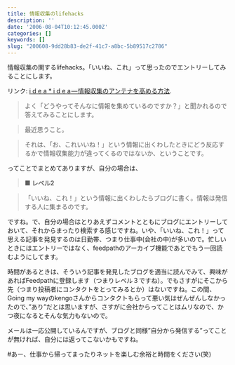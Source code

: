```yaml
---
title: 情報収集のlifehacks
description: ''
date: '2006-08-04T10:12:45.000Z'
categories: []
keywords: []
slug: "200608-9dd28b83-de2f-41c7-a8bc-5b89517c2786"
---
```

情報収集の関するlifehacks。「いいね、これ」って思ったのでエントリーしてみることにします。

リンク: [i d e a \* i d e a — 情報収集のアンテナを高める方法](http://www.ideaxidea.com/archives/2006/08/post_115.html "i d e a * i d e a - 情報収集のアンテナを高める方法").

> よく「どうやってそんなに情報を集めているのですか？」と聞かれるので答えてみることにします。

> 最近思うこと。

> それは、「お、これいいね！」という情報に出くわしたときにどう反応するかで情報収集能力が違ってくるのではないか、ということです。

ってことでまとめてありますが、自分の場合は、

> **■ レベル2**

> 「いいね、これ！」という情報に出くわしたらブログに書く。情報は発信する人に集まるのです。

ですね。で、自分の場合はとりあえずコメントとともにブログにエントリーしておいて、それからまったり検索する感じですね。いや、「いいね、これ！」って思える記事を発見するのは日勤帯、つまり仕事中(会社の中)が多いので。忙しいときにはエントリーではなく、feedpathのアーカイブ機能であとでもう一回読むようにしてます。

時間があるときは、そういう記事を発見したブログを適当に読んでみて、興味があればFeedpathに登録します（つまりレベル３ですね）。でもさすがにそこから先（つまり投稿者にコンタクトをとってみるとか）はないですね。この間、Going my wayのkengoさんからコンタクトもらって悪い気はぜんぜんしなかったので、”あり”だとは思いますが、さすがに会社からってことはムリなので、かつ夜になるとそんな気力もないので。

メールは一応公開しているんですが、ブログと同様”自分から発信する”ってことが無ければ、自分には返ってこないかもですね。

#あー、仕事から帰ってまったりネットを楽しむ余裕と時間をください(笑)
